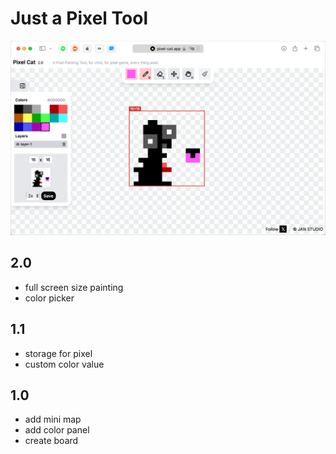 # Just a Pixel Tool

![Pixel-CAT 2.0](./shot/SCR-20241101.png)

## 2.0

- full screen size painting
- color picker

## 1.1

- storage for pixel
- custom color value

## 1.0

- add mini map
- add color panel
- create board
